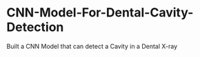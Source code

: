# CNN-Model-For-Dental-Cavity-Detection
Built a CNN Model that can detect a Cavity in a Dental X-ray
